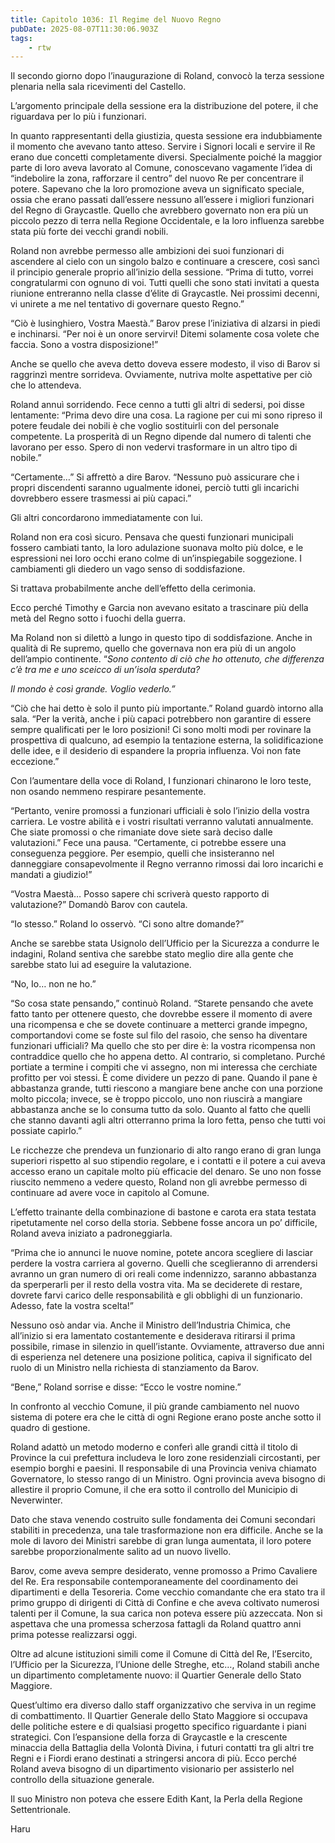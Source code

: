 ```yaml
---
title: Capitolo 1036: Il Regime del Nuovo Regno
pubDate: 2025-08-07T11:30:06.903Z
tags:
    - rtw
---
```



Il secondo giorno dopo l’inaugurazione di Roland, convocò la terza sessione plenaria nella sala ricevimenti del Castello.


L’argomento principale della sessione era la distribuzione del potere, il che riguardava per lo più i funzionari.


In quanto rappresentanti della giustizia, questa sessione era indubbiamente il momento che avevano tanto atteso. Servire i Signori locali e servire il Re erano due concetti completamente diversi. Specialmente poiché la maggior parte di loro aveva lavorato al Comune, conoscevano vagamente l’idea di “indebolire la zona, rafforzare il centro” del nuovo Re per concentrare il potere. Sapevano che la loro promozione aveva un significato speciale, ossia che erano passati dall’essere nessuno all’essere i migliori funzionari del Regno di Graycastle. Quello che avrebbero governato non era più un piccolo pezzo di terra nella Regione Occidentale, e la loro influenza sarebbe stata più forte dei vecchi grandi nobili.


Roland non avrebbe permesso alle ambizioni dei suoi funzionari di ascendere al cielo con un singolo balzo e continuare a crescere, così sancì il principio generale proprio all’inizio della sessione. “Prima di tutto, vorrei congratularmi con ognuno di voi. Tutti quelli che sono stati invitati a questa riunione entreranno nella classe d’élite di Graycastle. Nei prossimi decenni, vi unirete a me nel tentativo di governare questo Regno.”


“Ciò è lusinghiero, Vostra Maestà.” Barov prese l’iniziativa di alzarsi in piedi e inchinarsi. “Per noi è un onore servirvi! Ditemi solamente cosa volete che faccia. Sono a vostra disposizione!”


Anche se quello che aveva detto doveva essere modesto, il viso di Barov si raggrinzì mentre sorrideva. Ovviamente, nutriva molte aspettative per ciò che lo attendeva.


Roland annuì sorridendo. Fece cenno a tutti gli altri di sedersi, poi disse lentamente: “Prima devo dire una cosa. La ragione per cui mi sono ripreso il potere feudale dei nobili è che voglio sostituirli con del personale competente. La prosperità di un Regno dipende dal numero di talenti che lavorano per esso. Spero di non vedervi trasformare in un altro tipo di nobile.”


“Certamente…” Si affrettò a dire Barov. “Nessuno può assicurare che i propri discendenti saranno ugualmente idonei, perciò tutti gli incarichi dovrebbero essere trasmessi ai più capaci.”


Gli altri concordarono immediatamente con lui.


Roland non era così sicuro. Pensava che questi funzionari municipali fossero cambiati tanto, la loro adulazione suonava molto più dolce, e le espressioni nei loro occhi erano colme di un’inspiegabile soggezione. I cambiamenti gli diedero un vago senso di soddisfazione.


Si trattava probabilmente anche dell’effetto della cerimonia.


Ecco perché Timothy e Garcia non avevano esitato a trascinare più della metà del Regno sotto i fuochi della guerra.


Ma Roland non si dilettò a lungo in questo tipo di soddisfazione. Anche in qualità di Re supremo, quello che governava non era più di un angolo dell’ampio continente. “<em>Sono contento di ciò che ho ottenuto, che differenza c’è tra me e uno sceicco di un’isola sperduta?</em>


<em>Il mondo è così grande. Voglio vederlo.”</em>


“Ciò che hai detto è solo il punto più importante.” Roland guardò intorno alla sala. “Per la verità, anche i più capaci potrebbero non garantire di essere sempre qualificati per le loro posizioni! Ci sono molti modi per rovinare la prospettiva di qualcuno, ad esempio la tentazione esterna, la solidificazione delle idee, e il desiderio di espandere la propria influenza. Voi non fate eccezione.”


Con l’aumentare della voce di Roland, I funzionari chinarono le loro teste, non osando nemmeno respirare pesantemente.


“Pertanto, venire promossi a funzionari ufficiali è solo l’inizio della vostra carriera. Le vostre abilità e i vostri risultati verranno valutati annualmente. Che siate promossi o che rimaniate dove siete sarà deciso dalle valutazioni.” Fece una pausa. “Certamente, ci potrebbe essere una conseguenza peggiore. Per esempio, quelli che insisteranno nel danneggiare consapevolmente il Regno verranno rimossi dai loro incarichi e mandati a giudizio!”


“Vostra Maestà… Posso sapere chi scriverà questo rapporto di valutazione?” Domandò Barov con cautela.


“Io stesso.” Roland lo osservò. “Ci sono altre domande?”


Anche se sarebbe stata Usignolo dell’Ufficio per la Sicurezza a condurre le indagini, Roland sentiva che sarebbe stato meglio dire alla gente che sarebbe stato lui ad eseguire la valutazione.


“No, Io… non ne ho.”


“So cosa state pensando,” continuò Roland. “Starete pensando che avete fatto tanto per ottenere questo, che dovrebbe essere il momento di avere una ricompensa e che se dovete continuare a metterci grande impegno, comportandovi come se foste sul filo del rasoio, che senso ha diventare funzionari ufficiali? Ma quello che sto per dire è: la vostra ricompensa non contraddice quello che ho appena detto. Al contrario, si completano. Purché portiate a termine i compiti che vi assegno, non mi interessa che cerchiate profitto per voi stessi. È come dividere un pezzo di pane. Quando il pane è abbastanza grande, tutti riescono a mangiare bene anche con una porzione molto piccola; invece, se è troppo piccolo, uno non riuscirà a mangiare abbastanza anche se lo consuma tutto da solo. Quanto al fatto che quelli che stanno davanti agli altri otterranno prima la loro fetta, penso che tutti voi possiate capirlo.”


Le ricchezze che prendeva un funzionario di alto rango erano di gran lunga superiori rispetto al suo stipendio regolare, e i contatti e il potere a cui aveva accesso erano un capitale molto più efficacie del denaro. Se uno non fosse riuscito nemmeno a vedere questo, Roland non gli avrebbe permesso di continuare ad avere voce in capitolo al Comune.


L’effetto trainante della combinazione di bastone e carota era stata testata ripetutamente nel corso della storia. Sebbene fosse ancora un po’ difficile, Roland aveva iniziato a padroneggiarla.


“Prima che io annunci le nuove nomine, potete ancora scegliere di lasciar perdere la vostra carriera al governo. Quelli che sceglieranno di arrendersi avranno un gran numero di ori reali come indennizzo, saranno abbastanza da sperperarli per il resto della vostra vita. Ma se deciderete di restare, dovrete farvi carico delle responsabilità e gli obblighi di un funzionario. Adesso, fate la vostra scelta!”


Nessuno osò andar via. Anche il Ministro dell’Industria Chimica, che all’inizio si era lamentato costantemente e desiderava ritirarsi il prima possibile, rimase in silenzio in quell’istante. Ovviamente, attraverso due anni di esperienza nel detenere una posizione politica, capiva il significato del ruolo di un Ministro nella richiesta di stanziamento da Barov.


“Bene,” Roland sorrise e disse: “Ecco le vostre nomine.”


In confronto al vecchio Comune, il più grande cambiamento nel nuovo sistema di potere era che le città di ogni Regione erano poste anche sotto il quadro di gestione.


Roland adattò un metodo moderno e conferì alle grandi città il titolo di Province la cui prefettura includeva le loro zone residenziali circostanti, per esempio borghi e paesini. Il responsabile di una Provincia veniva chiamato Governatore, lo stesso rango di un Ministro. Ogni provincia aveva bisogno di allestire il proprio Comune, il che era sotto il controllo del Municipio di Neverwinter.


Dato che stava venendo costruito sulle fondamenta dei Comuni secondari stabiliti in precedenza, una tale trasformazione non era difficile. Anche se la mole di lavoro dei Ministri sarebbe di gran lunga aumentata, il loro potere sarebbe proporzionalmente salito ad un nuovo livello.


Barov, come aveva sempre desiderato, venne promosso a Primo Cavaliere del Re. Era responsabile contemporaneamente del coordinamento dei dipartimenti e della Tesoreria. Come vecchio comandante che era stato tra il primo gruppo di dirigenti di Città di Confine e che aveva coltivato numerosi talenti per il Comune, la sua carica non poteva essere più azzeccata. Non si aspettava che una promessa scherzosa fattagli da Roland quattro anni prima potesse realizzarsi oggi.


Oltre ad alcune istituzioni simili come il Comune di Città del Re, l’Esercito, l’Ufficio per la Sicurezza, l’Unione delle Streghe, etc…, Roland stabilì anche un dipartimento completamente nuovo: il Quartier Generale dello Stato Maggiore.


Quest’ultimo era diverso dallo staff organizzativo che serviva in un regime di combattimento. Il Quartier Generale dello Stato Maggiore si occupava delle politiche estere e di qualsiasi progetto specifico riguardante i piani strategici. Con l’espansione della forza di Graycastle e la crescente minaccia della Battaglia della Volontà Divina, i futuri contatti tra gli altri tre Regni e i Fiordi erano destinati a stringersi ancora di più. Ecco perché Roland aveva bisogno di un dipartimento visionario per assisterlo nel controllo della situazione generale.


Il suo Ministro non poteva che essere Edith Kant, la Perla della Regione Settentrionale.




Haru
                                


                                



